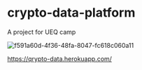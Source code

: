 # crypto-data-platform
A project for UEQ camp

![f591a60d-4f36-48fa-8047-fc618c060a11](https://user-images.githubusercontent.com/41501269/137246494-9c3fc014-dea1-4562-b5dd-f85bfeabdb5b.png)

https://qrypto-data.herokuapp.com/
